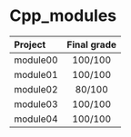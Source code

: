 # Cpp_modules
 | Project | Final grade |
  | :- | :-: |
  | module00 | 100/100 |
  | module01 | 100/100 |
  | module02 | 80/100 |
  | module03 | 100/100 |
  | module04 | 100/100 |
